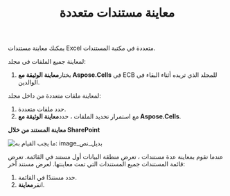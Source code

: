 ﻿---
title: معاينة مستندات متعددة
type: docs
weight: 40
url: /ar/sharepoint/preview-multiple-documents/
---
 يمكنك معاينة مستندات Excel متعددة في مكتبة المستندات.

 لمعاينة جميع الملفات في مجلد:

1.  يختار**معاينة الوثيقة مع Aspose.Cells** في ECB للمجلد الذي تريده أثناء البقاء في الوالدين.

لمعاينة ملفات متعددة من داخل مجلد:

1. حدد ملفات متعددة.
1.  مع استمرار تحديد الملفات ، حدد**معاينة الوثيقة مع Aspose.Cells**.

**معاينة المستند من خلال SharePoint** 

![ما يجب القيام به: image_بديل_نص](preview-multiple-documents_1.png)

عندما تقوم بمعاينة عدة مستندات ، تعرض منطقة البيانات أول مستند في القائمة. تعرض قائمة المستندات جميع المستندات التي تمت معاينتها. لعرض مستند آخر:

1. حدد مستندًا في القائمة.
1.  انقر**معاينة**.
